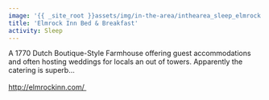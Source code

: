 ```yaml
---
image: '{{ _site_root }}assets/img/in-the-area/inthearea_sleep_elmrock.jpg'
title: 'Elmrock Inn Bed & Breakfast'
activity: Sleep
---
```

<p>A&nbsp;1770 Dutch Boutique-Style Farmhouse offering guest accommodations and often hosting weddings for locals an out of towers. Apparently the catering is superb...<br><br><a href="http://elmrockinn.com/" target="_blank">http://elmrockinn.com/&nbsp;</a></p>